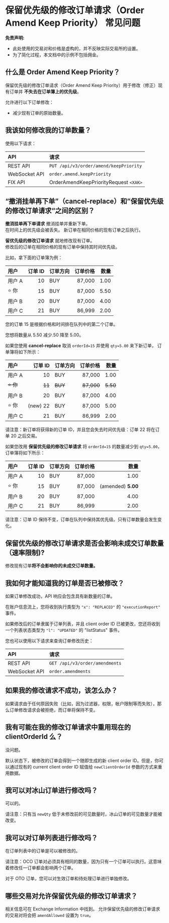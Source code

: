 # 保留优先级的修改订单请求（Order Amend Keep Priority） 常见问题

**免责声明:**

* 此处使用的交易对和价格是虚构的，并不反映实际交易所的设置。
* 为了简化过程，本文档中的示例不包括佣金。

## 什么是  Order Amend Keep Priority？

保留优先级的修改订单请求（Order Amend Keep Priority）用于修改（修正）现有订单并 **不失去在订单簿上的优先级**。

允许进行以下订单修改：

* 减少现有订单的原始数量。

## 我该如何修改我的订单数量？

使用以下请求：

| API | 请求 |
| :---- | :---- |
| REST API | `PUT /api/v3/order/amend/keepPriority` |
| WebSocket API | `order.amend.keepPriority` |
| FIX API | OrderAmendKeepPriorityRequest `<XAK>` |

## “撤消挂单再下单”（cancel-replace）和”保留优先级的修改订单请求“之间的区别？

**撤消挂单再下单请求** 撤消挂单并重新下单。<br> 在时间上的优先级会被丢失。 新订单在相同价格的现有订单之后执行。

**留优先级的修改订单请求** 就地修改现有订单。 <br>修改后的订单在相同价格的现有订单中保持其时间优先级。

比如，拿下面的订单簿为例：

| 用户| 订单 ID | 订单方向 | 订单价格 | 数量 |
| :---- | ----: | :---- | ----: | ----: |
| 用户 A | 10 | BUY | 87,000 | 1.00 |
| ⭐️ 你 | 15 | BUY | 87,000 | 5.50 |
| 用户 B | 20 | BUY | 87,000 | 4.00 |
| 用户 C | 21 | BUY | 86,999 | 2.00 |

您的订单 15 是根据价格和时间排在队列中的第二个订单。

您想将数量从 5.50 减少.50 降至 5.00。

如果您使用 **cancel-replace** 取消 `orderId=15` 并使用 `qty=5.00` 来下新订单， 订单簿将如下所示：

| 用户| 订单 ID | 订单方向 | 订单价格 | 数量 |
| :---- | ----: | :---- | ----: | ----: |
| 用户 A | 10 | BUY | 87,000 | 1.00 |
| ~~⭐️ 你~~ | ~~11~~ | ~~BUY~~ | ~~87,000~~ | ~~5.50~~ |
| 用户 B | 20 | BUY | 87,000 | 4.00 |
| ⭐️ 你 | (new) 22 | BUY | 87,000 | 5.00 |
| 用户 C | 21 | BUY | 86,999 | 2.00 |

请注意：新订单将获得新的订单 ID，并且您会失去时间优先级：订单 22 将在订单 20 之后交易。

如果您改用 **保留优先级的修改订单请求** 将 `orderId=15` 的数量减少到 `qty=5.00`，订单簿将如下所示：

| 用户| 订单 ID | 订单方向 | 订单价格 | 数量 |
| :---- | ----: | :---- | ----: | ----: |
| 用户 A | 10 | BUY | 87,000 | 1.00 |
| ⭐️ 你 | 15 | BUY | 87,000 | (amended) **5.00** |
| 用户 B | 20 | BUY | 87,000 | 4.00 |
| 用户 C | 21 | BUY | 86,999 | 2.00 |

请注意：订单 ID 保持不变，订单在队列中保持其优先级。只有订单数量会发生变化。

## 保留优先级的修改订单请求是否会影响未成交订单数量（速率限制)?

修改现有订单**将不会影响你的未成交订单数量。**

## 我如何才能知道我的订单是否已被修改？

如果订单修改成功，API 响应会包含具有新数量的订单。

在账户信息流上，您将收到执行类型为 `"x": "REPLACED"` 的 `"executionReport"` 事件。

如果修改后的订单隶属于订单列表，并且 client order ID 已被更改，您还将收到一个列表状态类型为 `"l": "UPDATED"` 的 "listStatus" 事件。

您也可以使用以下请求来查询订单修改历史：

| API | 请求 |
| :---- | :---- |
| REST API | `GET /api/v3/order/amendments` |
| WebSocket API | `order.amendments` |

## 如果我的修改请求不成功，该怎么办？

如果请求由于任何原因失败（比如，因为过滤器，权限，帐户限制等而失败），那么订单修改请求会被拒绝，而订单将保持不变。

## 我有可能在我的修改订单请求中重用现在的 clientOrderId 么？

没问题。

默认状态下，被修改的订单会得到一个随即生成的新 client order ID。但是，你可以通过现有的 current client order ID 赋值给 `newClientOrderId` 参数的方式来重用数据。

## 我可以对冰山订单进行修改吗？

可以的。

请注意：只有当 `newQty` 低于未修改前的可见数量时，冰山订单的可见数量才能被改变。

## 我可以对订单列表进行修改吗？

在订单列表中的订单是可以被修改的。

请注意：OCO 订单对必须具有相同的数量，因为只有一个订单可以执行。这意味着修改任一订单都会影响两个订单。

对于 OTO 订单，您可以对生效订单和待处理订单进行单独修改。

## 哪些交易对允许保留优先级的修改订单请求？

相关信息可在 Exchange Information 中找到。
允许保留优先级的修改订单请求的交易对将会把 `amendAllowed` 设置为 `true`。
